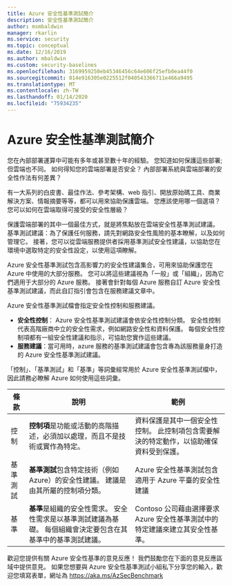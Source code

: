 ```yaml
---
title: Azure 安全性基準測試簡介
description: 安全性基準測試簡介
author: msmbaldwin
manager: rkarlin
ms.service: security
ms.topic: conceptual
ms.date: 12/16/2019
ms.author: mbaldwin
ms.custom: security-baselines
ms.openlocfilehash: 3169959250eb45346456c64e606f25efb0ea44f0
ms.sourcegitcommit: 014e916305e0225512f040543366711e466a9495
ms.translationtype: MT
ms.contentlocale: zh-TW
ms.lasthandoff: 01/14/2020
ms.locfileid: "75934235"
---
```

# <a name="azure-security-benchmark-introduction"></a>Azure 安全性基準測試簡介

您在內部部署運算中可能有多年或甚至數十年的經驗。 您知道如何保護這些部署;但雲端也不同。 如何得知您的雲端部署是否安全？ 內部部署系統與雲端部署的安全性作法有何差異？

有一大系列的白皮書、最佳作法、參考架構、web 指引、開放原始碼工具、商業解決方案、情報摘要等等，都可以用來協助保護雲端。 您應該使用哪一個選項？ 您可以如何在雲端取得可接受的安全性層級？ 

保護雲端部署的其中一個最佳方式，就是將焦點放在雲端安全性基準測試建議。 基準測試建議：為了保護任何服務，請先對網路安全性風險的基本瞭解，以及如何管理它。 接著，您可以從雲端服務提供者採用基準測試安全性建議，以協助您在環境中選取特定的安全性設定，以使用這項瞭解。 

Azure 安全性基準測試包含高影響力的安全性建議集合，可用來協助保護您在 Azure 中使用的大部分服務。 您可以將這些建議視為「一般」或「組織」，因為它們適用于大部分的 Azure 服務。 接著會針對每個 Azure 服務自訂 Azure 安全性基準測試建議，而此自訂指引會包含在服務建議文章中。 

Azure 安全性基準測試檔會指定安全性控制和服務建議。

- **安全性控制**： Azure 安全性基準測試建議會依安全性控制分類。 安全性控制代表高階廠商中立的安全性需求，例如網路安全性和資料保護。 每個安全性控制項都有一組安全性建議和指示，可協助您實作這些建議。 
- **服務建議**：當可用時，azure 服務的基準測試建議會包含專為該服務量身打造的 Azure 安全性基準測試建議。 

「控制」、「基準測試」和「基準」等詞彙經常用於 Azure 安全性基準測試檔中，因此請務必瞭解 Azure 如何使用這些詞彙。 

| 條款 | 說明 | 範例 |
|--|--|--|
| 控制 | **控制項**是功能或活動的高階描述，必須加以處理，而且不是技術或實作為特定。 | 資料保護是其中一個安全性控制。 此控制項包含需要解決的特定動作，以協助確保資料受到保護。 |
| 基準測試 | **基準測試**包含特定技術（例如 Azure）的安全性建議。 建議是由其所屬的控制項分類。 | Azure 安全性基準測試包含適用于 Azure 平臺的安全性建議  |
| 基準 | **基準**是組織的安全性需求。 安全性需求是以基準測試建議為基礎。 每個組織會決定要包含在其基準中的基準測試建議。 | Contoso 公司藉由選擇要求 Azure 安全性基準測試中的特定建議來建立其安全性基準。 |

歡迎您提供有關 Azure 安全性基準的意見反應！ 我們鼓勵您在下面的意見反應區域中提供意見。 如果您想要與 Azure 安全性基準測試小組私下分享您的輸入，歡迎您填寫表單，網址為 https://aka.ms/AzSecBenchmark 